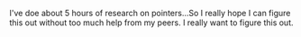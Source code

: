 I've doe about 5 hours of research on pointers...So I really hope I can figure this out without too much help from my peers. I really want to figure this out.

